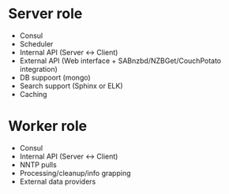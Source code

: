 # Server role
- Consul
- Scheduler
- Internal API (Server <-> Client)
- External API (Web interface + SABnzbd/NZBGet/CouchPotato integration)
- DB suppoort (mongo)
- Search support (Sphinx or ELK)
- Caching

# Worker role
- Consul
- Internal API (Server <-> Client)
- NNTP pulls
- Processing/cleanup/info grapping
- External data providers
